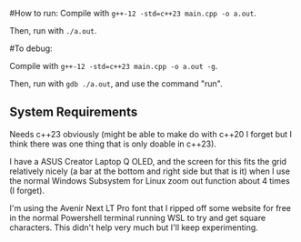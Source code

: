 #How to run:
Compile with ```g++-12 -std=c++23 main.cpp -o a.out```.

Then, run with ```./a.out```.

#To debug:

Compile with ```g++-12 -std=c++23 main.cpp -o a.out -g```.

Then, run with ```gdb ./a.out```, and use the command "run".

## System Requirements

Needs c++23 obviously (might be able to make do with c++20 I forget but I think there was one thing that is only doable in c++23).

I have a ASUS Creator Laptop Q OLED, and the screen for this fits the grid relatively nicely (a bar at the bottom and right side but that is it) when I use the normal Windows Subsystem for Linux zoom out function about 4 times (I forget).

I'm using the Avenir Next LT Pro font that I ripped off some website for free in the normal Powershell terminal running WSL to try and get square characters. This didn't help very much but I'll keep experimenting.
